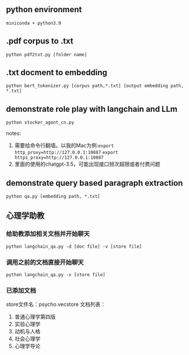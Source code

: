 ## python environment
` miniconda + python3.9 `

## .pdf corpus to .txt 
`python pdf2txt.py [folder name]`

## .txt docment to embedding
`python bert_tokenizer.py [corpus path,*.txt] [output embedding path, *.txt]`

## demonstrate role play with langchain and LLm
`python stocker_agent_cn.py`

notes: 

1. 需要给命令行翻墙。以我的Mac为例:`export http_proxy=http://127.0.0.1:10887` `export https_proxy=http://127.0.0.1:10887`
2. 里面的使用的chatgpt-3.5，可能出现接口频次超限或者付费问题


## demonstrate query based paragraph extraction
`python qa.py [embedding path, *.txt]`

## 心理学助教  

### 给助教添加相关文档并开始聊天  
`python langchain_qa.py -d [doc file] -v [store file]`

### 调用之前的文档直接开始聊天
`python langchain_qa.py -v [store file]`

### 已添加文档  
store文件名：psycho.vecstore
文档列表：  
1. 普通心理学第四版
2. 实验心理学
3. 动机与人格
4. 社会心理学
5. 心理学导论

